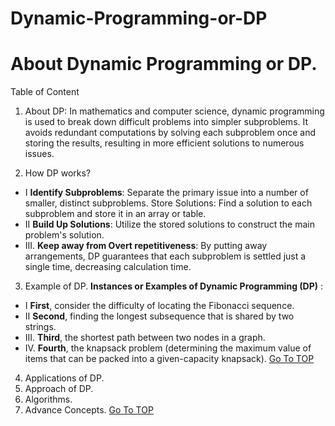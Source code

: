 <a name="TOP"></a>
# Dynamic-Programming-or-DP

# About Dynamic Programming or DP. #

Table of Content

1.	About DP: In mathematics and computer science, dynamic programming is used to break down difficult problems into simpler subproblems. It avoids redundant computations by solving each subproblem once and storing the results, resulting in more efficient solutions to numerous issues.

2.	How DP works?
   * I **Identify Subproblems**: Separate the primary issue into a number of smaller, distinct subproblems. Store Solutions: Find a solution to each subproblem and store it in an array or table.
   * II **Build Up Solutions**: Utilize the stored solutions to construct the main problem's solution.
* III.	**Keep away from Overt repetitiveness**: By putting away arrangements, DP guarantees that each subproblem is settled just a single time, decreasing calculation time.	 
 
3.	Example of DP.
**Instances or Examples  of Dynamic Programming (DP)** :
* I __First__, consider the difficulty of locating the Fibonacci sequence.
* II __Second__, finding the longest subsequence that is shared by two strings.
* III.	__Third__, the shortest path between two nodes in a graph.	
* IV.	__Fourth__, the knapsack problem (determining the maximum value of items that can be packed into a given-capacity knapsack).
[Go To TOP](#TOP)
4.	Applications of DP.
5.	Approach of DP.
6.	Algorithms.
7.	Advance Concepts.
[Go To TOP](#TOP)
